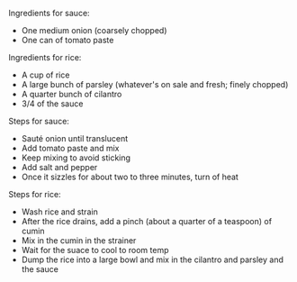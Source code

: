 Ingredients for sauce:

- One medium onion (coarsely chopped)
- One can of tomato paste

Ingredients for rice:

- A cup of rice
- A large bunch of parsley (whatever's on sale and fresh; finely chopped)
- A quarter bunch of cilantro
- 3/4 of the sauce

Steps for sauce:

- Sauté onion until translucent
- Add tomato paste and mix
- Keep mixing to avoid sticking
- Add salt and pepper
- Once it sizzles for about two to three minutes, turn of heat

Steps for rice:

- Wash rice and strain
- After the rice drains, add a pinch (about a quarter of a teaspoon) of cumin
- Mix in the cumin in the strainer
- Wait for the suace to cool to room temp
- Dump the rice into a large bowl and mix in the cilantro and parsley and the sauce

